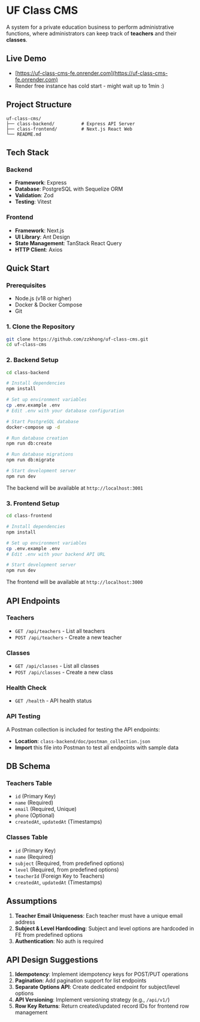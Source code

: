 # UF Class CMS

A system for a private education business to perform administrative functions, where administrators can keep track of **teachers** and their **classes**.

## Live Demo

- [https://uf-class-cms-fe.onrender.com](https://uf-class-cms-fe.onrender.com)
- Render free instance has cold start - might wait up to 1min :)

## Project Structure

```
uf-class-cms/
├── class-backend/          # Express API Server
├── class-frontend/         # Next.js React Web
└── README.md
```

## Tech Stack

### Backend

- **Framework**: Express
- **Database**: PostgreSQL with Sequelize ORM
- **Validation**: Zod
- **Testing**: Vitest

### Frontend

- **Framework**: Next.js
- **UI Library**: Ant Design
- **State Management**: TanStack React Query
- **HTTP Client**: Axios

## Quick Start

### Prerequisites

- Node.js (v18 or higher)
- Docker & Docker Compose
- Git

### 1. Clone the Repository

```bash
git clone https://github.com/zzkhong/uf-class-cms.git
cd uf-class-cms
```

### 2. Backend Setup

```bash
cd class-backend

# Install dependencies
npm install

# Set up environment variables
cp .env.example .env
# Edit .env with your database configuration

# Start PostgreSQL database
docker-compose up -d

# Run database creation
npm run db:create

# Run database migrations
npm run db:migrate

# Start development server
npm run dev
```

The backend will be available at `http://localhost:3001`

### 3. Frontend Setup

```bash
cd class-frontend

# Install dependencies
npm install

# Set up environment variables
cp .env.example .env
# Edit .env with your backend API URL

# Start development server
npm run dev
```

The frontend will be available at `http://localhost:3000`

## API Endpoints

### Teachers

- `GET /api/teachers` - List all teachers
- `POST /api/teachers` - Create a new teacher

### Classes

- `GET /api/classes` - List all classes
- `POST /api/classes` - Create a new class

### Health Check

- `GET /health` - API health status

### API Testing

A Postman collection is included for testing the API endpoints:

- **Location**: `class-backend/doc/postman_collection.json`
- **Import** this file into Postman to test all endpoints with sample data

## DB Schema

### Teachers Table

- `id` (Primary Key)
- `name` (Required)
- `email` (Required, Unique)
- `phone` (Optional)
- `createdAt`, `updatedAt` (Timestamps)

### Classes Table

- `id` (Primary Key)
- `name` (Required)
- `subject` (Required, from predefined options)
- `level` (Required, from predefined options)
- `teacherId` (Foreign Key to Teachers)
- `createdAt`, `updatedAt` (Timestamps)

## Assumptions

1. **Teacher Email Uniqueness**: Each teacher must have a unique email address
2. **Subject & Level Hardcoding**: Subject and level options are hardcoded in FE from predefined options
3. **Authentication**: No auth is required

## API Design Suggestions

1. **Idempotency**: Implement idempotency keys for POST/PUT operations
2. **Pagination**: Add pagination support for list endpoints
3. **Separate Options API**: Create dedicated endpoint for subject/level options
4. **API Versioning**: Implement versioning strategy (e.g., `/api/v1/`)
5. **Row Key Returns**: Return created/updated record IDs for frontend row management
